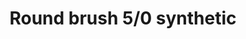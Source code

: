 ---
layout: product
title: "Round brush 5/0 synthetic"
price: "300" 
desc: "Sintetička četkica"
img_path: "/assets/img/AK600.webp"
brand: "AK"
available: false
special_offer: false
new: false
soon: false
cat: "070000"
subcat: "070200"
subsubcat: "070201"
sifra: "AK600"
popular: false
spec: false
---